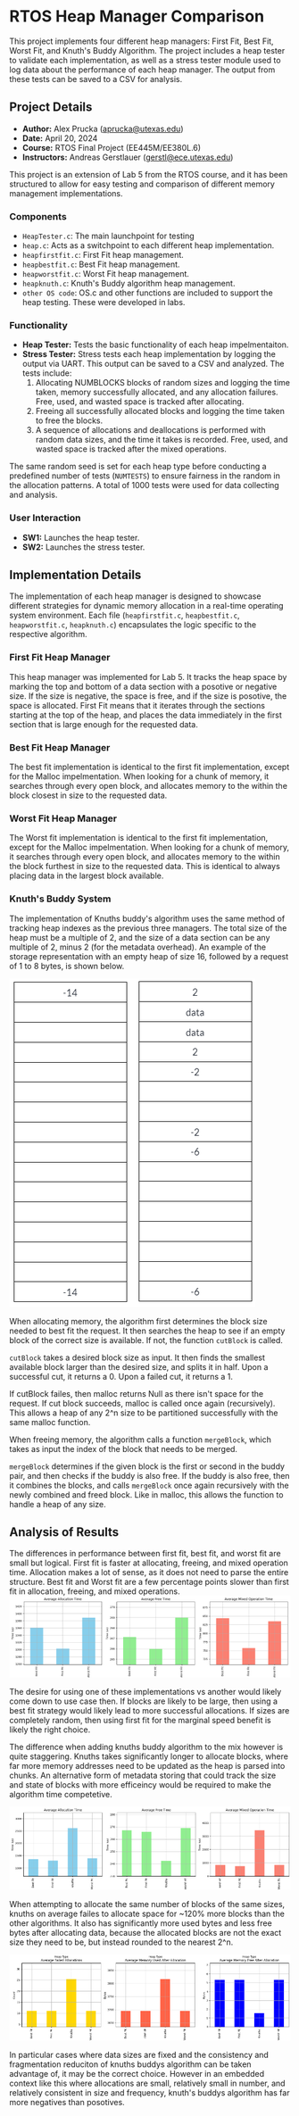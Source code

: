 # RTOS Heap Manager Comparison

This project implements four different heap managers: First Fit, Best Fit, Worst Fit, and Knuth's Buddy Algorithm. The project includes a heap tester to validate each implementation, as well as a stress tester module used to log data about the performance of each heap manager. The output from these tests can be saved to a CSV for analysis.

## Project Details

- **Author:** Alex Prucka (aprucka@utexas.edu)
- **Date:** April 20, 2024
- **Course:** RTOS Final Project (EE445M/EE380L.6)
- **Instructors:** Andreas Gerstlauer (gerstl@ece.utexas.edu)

This project is an extension of Lab 5 from the RTOS course, and it has been structured to allow for easy testing and comparison of different memory management implementations.

### Components

- `HeapTester.c`: The main launchpoint for testing
- `heap.c`: Acts as a switchpoint to each different heap implementation.
- `heapfirstfit.c`: First Fit heap management.
- `heapbestfit.c`: Best Fit heap management.
- `heapworstfit.c`: Worst Fit heap management.
- `heapknuth.c`: Knuth's Buddy algorithm heap management.
- `other OS code`: OS.c and other functions are included to support the heap testing. These were developed in labs.

### Functionality

- **Heap Tester:** Tests the basic functionality of each heap impelmentaiton.
- **Stress Tester:** Stress tests each heap implementation by logging the output via UART. This output can be saved to a CSV and analyzed. The tests include:
  1. Allocating NUMBLOCKS blocks of random sizes and logging the time taken, memory successfully allocated, and any allocation failures. Free, used, and wasted space is tracked after allocating.
  2. Freeing all successfully allocated blocks and logging the time taken to free the blocks.
  3. A sequence of allocations and deallocations is performed with random data sizes, and the time it takes is recorded. Free, used, and wasted space is tracked after the mixed operations.

The same random seed is set for each heap type before conducting a predefined number of tests (`NUMTESTS`) to ensure fairness in the random in the allocation patterns. A total of 1000 tests were used for data collecting and analysis.

### User Interaction

- **SW1:** Launches the heap tester.
- **SW2:** Launches the stress tester.

## Implementation Details

The implementation of each heap manager is designed to showcase different strategies for dynamic memory allocation in a real-time operating system environment. Each file (`heapfirstfit.c`, `heapbestfit.c`, `heapworstfit.c`, `heapknuth.c`) encapsulates the logic specific to the respective algorithm.

### First Fit Heap Manager

This heap manager was implemented for Lab 5. It tracks the heap space by marking the top and bottom of a data section with a posotive or negative size. If the size is negative, the space is free, and if the size is posotive, the space is allocated. First Fit means that it iterates through the sections starting at the top of the heap, and places the data immediately in the first section that is large enough for the requested data.

### Best Fit Heap Manager

The best fit implementation is identical to the first fit implementation, except for the Malloc impelmentation. When looking for a chunk of memory, it searches through every open block, and allocates memory to the within the block closest in size to the requested data. 

### Worst Fit Heap Manager

The Worst fit implementation is identical to the first fit implementation, except for the Malloc impelmentation. When looking for a chunk of memory, it searches through every open block, and allocates memory to the within the block furthest in size to the requested data. This is identical to always placing data in the largest block available.

### Knuth's Buddy System

The implementation of Knuths buddy's algorithm uses the same method of tracking heap indexes as the previous three managers. The total size of the heap must be a multiple of 2, and the size of a data section can be any multiple of 2, minus 2 (for the metadata overhead). An example of the storage representation with an empty heap of size 16, followed by a request of 1 to 8 bytes, is shown below.

![alt text](images/image-3.png)

When allocating memory, the algorithm first determines the block size needed to best fit the request. It then searches the heap to see if an empty block of the correct size is available. If not, the function `cutBlock` is called. 

`cutBlock` takes a desired block size as input. It then finds the smallest available block larger than the desired size, and splits it in half. Upon a successful cut, it returns a 0. Upon a failed cut, it returns a 1.

If cutBlock failes, then malloc returns Null as there isn't space for the request. If cut block succeeds, malloc is called once again (recursively). This allows a heap of any 2^n size to be partitioned successfully with the same malloc function.

When freeing memory, the algorithm calls a function `mergeBlock`, which takes as input the index of the block that needs to be merged. 

`mergeBlock` determines if the given block is the first or second in the buddy pair, and then checks if the buddy is also free. If the buddy is also free, then it combines the blocks, and calls `mergeBlock` once again recursively with the newly combined and freed block. Like in malloc, this allows the function to handle a heap of any size.


## Analysis of Results

The differences in performance between first fit, best fit, and worst fit are small but logical. First fit is faster at allocating, freeing, and mixed operation time. Allocation makes a lot of sense, as it does not need to parse the entire structure. Best fit and Worst fit are a few percentage points slower than first fit in allocation, freeing, and mixed operations. 
![alt text](images/image.png)

The desire for using one of these implementations vs another would likely come down to use case then. If blocks are likely to be large, then using a best fit strategy would likely lead to more successful allocations. If sizes are completely random, then using first fit for the marginal speed benefit is likely the right choice.

The difference when adding knuths buddy algorithm to the mix however is quite staggering. Knuths takes significantly longer to allocate blocks, where far more memory addresses need to be updated as the heap is parsed into chunks. An alternative form of metadata storing that could track the size and state of blocks with more efficeincy would be required to make the algorithm time competetive. 

![alt text](images/image4.png)

When attempting to allocate the same number of blocks of the same sizes, knuths on average failes to allocate space for ~120% more blocks than the other algorithms. It also has significantly more used bytes and less free bytes after allocating data, because the allocated blocks are not the exact size they need to be, but instead rounded to the nearest 2^n. 

![alt text](images/image-1.png)

In particular cases where data sizes are fixed and the consistency and fragmentation reduciton of knuths buddys algorithm can be taken advantage of, it may be the correct choice. However in an embedded context like this where allocations are small, relatively small in number, and relatively consistent in size and frequency, knuth's buddys algorithm has far more negatives than posotives. 